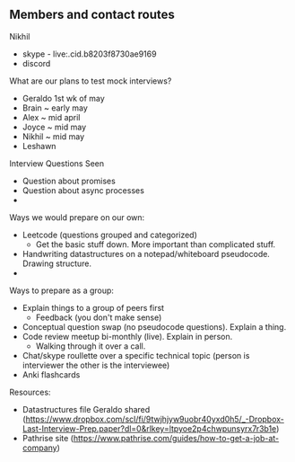 
Members and contact routes
-----------
Nikhil  
-  skype - live:.cid.b8203f8730ae9169
-  discord

What are our plans to test mock interviews?
- Geraldo 1st wk of may
- Brain ~ early may
- Alex ~ mid april
- Joyce ~ mid may
- Nikhil ~ mid may
- Leshawn 

Interview Questions Seen
- Question about promises
- Question about async processes
- 

Ways we would prepare on our own:
- Leetcode (questions grouped and categorized)
  - Get the basic stuff down. More important than complicated stuff.
- Handwriting datastructures on a notepad/whiteboard pseudocode. Drawing structure.
- 

Ways to prepare as a group:
- Explain things to a group of peers first
  - Feedback (you don't make sense)
- Conceptual question swap (no pseudocode questions). Explain a thing.
- Code review meetup bi-monthly (live). Explain in person.
  - Walking through it over a call.
- Chat/skype roullette over a specific technical topic (person is interviewer the other is the interviewee)
- Anki flashcards

Resources:
- Datastructures file Geraldo shared (https://www.dropbox.com/scl/fi/9twjhjyw9uobr40yxd0h5/_-Dropbox-Last-Interview-Prep.paper?dl=0&rlkey=ltpyoe2p4chwpunsyrx7r3b1e)
- Pathrise site (https://www.pathrise.com/guides/how-to-get-a-job-at-company)
